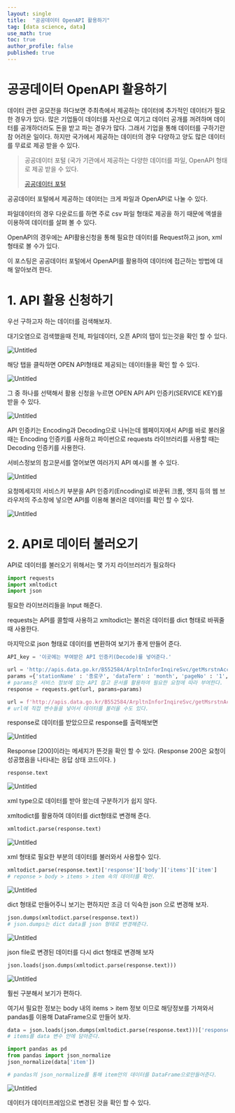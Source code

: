 ```yaml
---
layout: single
title:  "공공데이터 OpenAPI 활용하기"
tag: [data science, data]
use_math: true
toc: true
author_profile: false
published: true
---
```


# 공공데이터 OpenAPI 활용하기

데이터 관련 공모전을 하다보면 주최측에서 제공하는 데이터에 추가적인 데이터가 필요한 경우가 있다.  많은 기업들이 데이터를 자산으로 여기고 데이터 공개를 꺼려하며 데이터를 공개하더라도 돈을 받고 파는 경우가 많다. 그래서 기업을 통해 데이터를 구하기란 참 어려운 일이다. 하지만 국가에서 제공하는 데이터의 경우 다양하고 양도 많은 데이터를 무료로 제공 받을 수 있다. 

> 공공데이터 포털 (국가 기관에서 제공하는 다양한 데이터를 파일, OpenAPI 형태로 제공 받을 수 있다.
> 
> 
> [공공데이터 포털](https://www.data.go.kr/index.do)
> 

공공데이터 포털에서 제공하는 데이터는 크게 파일과 OpenAPI로 나눌 수 있다. 

파일데이터의 경우 다운로드를 하면 주로 csv 파일 형태로 제공을 하기 때문에 엑셀을 이용하여 데이터를 살펴 볼 수 있다.

OpenAPI의 경우에는 API활용신청을 통해 필요한 데이터를 Request하고 json, xml 형태로 볼 수가 있다.

이 포스팅은 공공데이터 포털에서 OpenAPI를 활용하여 데이터에 접근하는 방법에 대해 알아보려 한다.

# 1. API 활용 신청하기

우선 구하고자 하는 데이터를 검색해보자.

대기오염으로 검색했을때 전체, 파일데이터, 오픈 API의 탭이 있는것을 확인 할 수 있다. 

![Untitled](../images/2021-02-27-OpenAPI/Untitled.png)


해당 탭을 클릭하면 OPEN API형태로 제공되는 데이터들을 확인 할 수 있다.

![Untitled](../images/2021-02-27-OpenAPI/Untitled%201.png)

그 중 하나를 선택해서 활용 신청을 누르면 OPEN API  API 인증키(SERVICE KEY)를 받을 수 있다.

![Untitled](../images/2021-02-27-OpenAPI/Untitled%202.png)

API 인증키는 Encoding과 Decoding으로 나뉘는데 웹페이지에서 API를 바로 불러올때는 Encoding 인증키를 사용하고 파이썬으로 requests 라이브러리를 사용할 때는 Decoding 인증키를 사용한다.

서비스정보의 참고문서를 열어보면 여러가지 API 예시를  볼 수 있다. 

 

![Untitled](../images/2021-02-27-OpenAPI/Untitled%203.png)

요청메세지의 서비스키 부분을 API 인증키(Encoding)로 바꾼뒤 크롬, 엣지 등의 웹 브라우저의 주소창에 넣으면 API를 이용해 불러온 데이터를 확인 할 수 있다.

![Untitled](../images/2021-02-27-OpenAPI/Untitled%204.png)

# 2. API로 데이터 불러오기

API로 데이터를 불러오기 위해서는 몇 가지 라이브러리가 필요하다

```python
import requests
import xmltodict
import json
```

필요한 라이브러리들을 Input 해준다.

requests는 API를 콜할때 사용하고 xmltodict는 불러온 데이터를 dict 형태로 바꿔줄때 사용한다.

마지막으로 json 형태로 데이터를 변환하여 보기가 좋게 만들어 준다.

```python
API_key = '이곳에는 부여받은 API 인증키(Decode)를 넣어준다.'

url = 'http://apis.data.go.kr/B552584/ArpltnInforInqireSvc/getMsrstnAcctoRltmMesureDnsty'
params ={'stationName' : '종로구', 'dataTerm' : 'month', 'pageNo' : '1', 'numOfRows' : '100', 'returnType' : 'xml','serviceKey' : API_key}
# params은 서비스 정보에 있는 API 참고 문서를 활용하여 필요한 요청에 따라 부여한다.
response = requests.get(url, params=params)
```

> 

```python
url = f'http://apis.data.go.kr/B552584/ArpltnInforInqireSvc/getMsrstnAcctoRltmMesureDnsty?stationName=종로구&dataTerm=month&pageNo=1&numOfRows=100&returnType=xml&serviceKey={API_key}'
# url에 직접 변수들을 넣어서 데이터를 불러올 수도 있다.
```

response로 데이터를 받았으므로 response를 출력해보면

![Untitled](../images/2021-02-27-OpenAPI/Untitled%205.png)

Response [200]이라는 메세지가 뜬것을 확인 할 수 있다. (Response 200은 요청이 성공했음을 나타내는 응답 상태 코드이다. )

```python
response.text
```

![Untitled](../images/2021-02-27-OpenAPI/Untitled%206.png)

xml type으로 데이터를 받아 왔는데 구분하기가 쉽지 않다.

xmltodict를 활용하여 데이터를 dict형태로 변경해 준다.

```python
xmltodict.parse(response.text)
```

![Untitled](../images/2021-02-27-OpenAPI/Untitled%207.png)

xml 형태로 필요한 부분의 데이터를 불러와서 사용할수 있다.

```python
xmltodict.parse(response.text)['response']['body']['items']['item']
# reponse > body > items > item 속의 데이터를 확인.
```

![Untitled](../images/2021-02-27-OpenAPI/Untitled%208.png)

dict 형태로 만들어주니 보기는 편하지만 조금 더 익숙한 json 으로 변경해 보자.

```python
json.dumps(xmltodict.parse(response.text))
# json.dumps는 dict data를 json 형태로 변경해준다.
```

![Untitled](../images/2021-02-27-OpenAPI/Untitled%209.png)

json file로 변경된 데이터를 다시 dict 형태로 변경해 보자

```python
json.loads(json.dumps(xmltodict.parse(response.text)))
```

![Untitled](../images/2021-02-27-OpenAPI/Untitled%2010.png)

훨씬 구분해서 보기가 편하다. 

여기서 필요한 정보는 body 내의 items > item 정보 이므로 해당정보를 가져와서 pandas를 이용해 DataFrame으로 만들어 보자.

```python
data = json.loads(json.dumps(xmltodict.parse(response.text)))['response']['body']['items']
# items를 data 변수 안에 담아준다.
```

```python
import pandas as pd
from pandas import json_normalize
json_normalize(data['item'])

# pandas의 json_normalize를 통해 item안의 데이터를 DataFrame으로만들어준다.
```

![Untitled](../images/2021-02-27-OpenAPI/Untitled%2011.png)

데이터가 데이터프레임으로 변경된 것을 확인 할 수 있다.